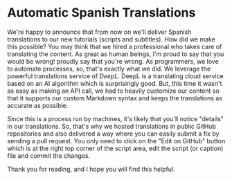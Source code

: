 # Automatic Spanish Translations

We're happy to announce that from now on we'll deliver Spanish translations to our new
tutorials (scripts and subtitles). How did we make this possible? You may think that
we hired a professional who takes care of translating the content. As great as human beings, I'm proud
to say that you would be wrong!
proudly say that you're wrong. As programmers, we love to automate processes, so, that's
exactly what we did. We leverage the powerful translations service of *DeepL*. DeepL is
a translating cloud service based on an AI algorithm which is surprisingly good. But, 
this time it wasn't as easy as making an API call, we had to heavily customize our 
content so that it supports our custom Markdown syntax and keeps the translations as 
accurate as possible.

Since this is a process run by machines, it's likely that you'll notice "details"
in our translations. So, that's why we hosted translations in public GitHub repositories and also delivered a way where you can easily submit
a fix by sending a pull request. You only need to click on the "Edit on GitHub" button 
which is at the right top corner of the script area, edit the script (or caption) file
and commit the changes.

Thank you for reading, and I hope you will find this helpful.
